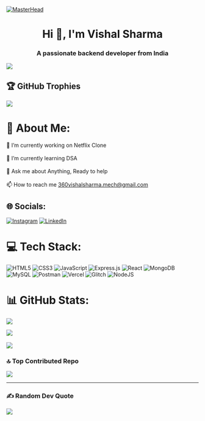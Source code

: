[![MasterHead](https://developers.giphy.com/branch/master/static/api-512d36c09662682717108a38bbb5c57d.gif)](https://rishavchanda.io)


<h1 align="center">Hi 👋, I'm Vishal Sharma</h1>
<h3 align="center">A passionate backend developer from India</h3>

[![](https://visitcount.itsvg.in/api?id=Vishal8707&icon=0&color=0)](https://visitcount.itsvg.in)

## 🏆 GitHub Trophies
![](https://github-profile-trophy.vercel.app/?username=Vishal8707&theme=juicyfresh&no-frame=false&no-bg=false&margin-w=4)

# 💫 About Me:
🔭 I’m currently working on Netflix Clone<br><br>🌱 I’m currently learning DSA<br><br>💬 Ask me about Anything, Ready to help<br><br>📫 How to reach me 360vishalsharma.mech@gmail.com


## 🌐 Socials:
[![Instagram](https://img.shields.io/badge/Instagram-%23E4405F.svg?logo=Instagram&logoColor=white)](https://instagram.com/vishal__sharma85) [![LinkedIn](https://img.shields.io/badge/LinkedIn-%230077B5.svg?logo=linkedin&logoColor=white)](https://linkedin.com/in/vishal-sharma8707) 

# 💻 Tech Stack:
![HTML5](https://img.shields.io/badge/html5-%23E34F26.svg?style=plastic&logo=html5&logoColor=white) ![CSS3](https://img.shields.io/badge/css3-%231572B6.svg?style=plastic&logo=css3&logoColor=white) ![JavaScript](https://img.shields.io/badge/javascript-%23323330.svg?style=plastic&logo=javascript&logoColor=%23F7DF1E) ![Express.js](https://img.shields.io/badge/express.js-%23404d59.svg?style=plastic&logo=express&logoColor=%2361DAFB) ![React](https://img.shields.io/badge/react-%2320232a.svg?style=plastic&logo=react&logoColor=%2361DAFB) ![MongoDB](https://img.shields.io/badge/MongoDB-%234ea94b.svg?style=plastic&logo=mongodb&logoColor=white) ![MySQL](https://img.shields.io/badge/mysql-%2300f.svg?style=plastic&logo=mysql&logoColor=white) ![Postman](https://img.shields.io/badge/Postman-FF6C37?style=plastic&logo=postman&logoColor=white) ![Vercel](https://img.shields.io/badge/vercel-%23000000.svg?style=plastic&logo=vercel&logoColor=white) ![Glitch](https://img.shields.io/badge/glitch-%233333FF.svg?style=plastic&logo=glitch&logoColor=white) ![NodeJS](https://img.shields.io/badge/node.js-6DA55F?style=plastic&logo=node.js&logoColor=white)
# 📊 GitHub Stats:

![](https://github-readme-stats.vercel.app/api/top-langs/?username=Vishal8707&theme=dark&hide_border=false&include_all_commits=false&count_private=false&layout=compact)

![](https://github-readme-stats.vercel.app/api?username=Vishal8707&theme=nightowl&hide_border=false&include_all_commits=true&count_private=false)<br/>
<br/>
![](https://github-readme-streak-stats.herokuapp.com/?user=Vishal8707&theme=nightowl&hide_border=false)<br/>

### 🔝 Top Contributed Repo
![](https://github-contributor-stats.vercel.app/api?username=Vishal8707&limit=5&theme=tokyonight&combine_all_yearly_contributions=true)

---

### ✍️ Random Dev Quote
![](https://quotes-github-readme.vercel.app/api?type=horizontal&theme=tokyonight)
